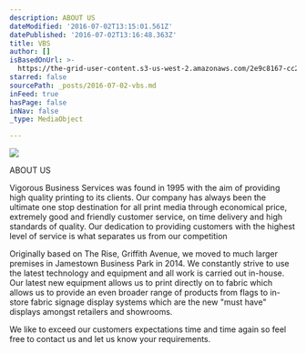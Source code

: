 ```yaml
---
description: ABOUT US
dateModified: '2016-07-02T13:15:01.561Z'
datePublished: '2016-07-02T13:16:48.363Z'
title: VBS
author: []
isBasedOnUrl: >-
  https://the-grid-user-content.s3-us-west-2.amazonaws.com/2e9c8167-cc22-412a-b4fe-eca60901807c.png
starred: false
sourcePath: _posts/2016-07-02-vbs.md
inFeed: true
hasPage: false
inNav: false
_type: MediaObject

---
```

![](https://the-grid-user-content.s3-us-west-2.amazonaws.com/2e9c8167-cc22-412a-b4fe-eca60901807c.png)

ABOUT US

Vigorous Business Services was found in 1995 with the aim of providing high quality printing to its clients. Our company has always been the ultimate one stop destination for all print media through economical price, extremely good and friendly customer service, on time delivery and high standards of quality. Our dedication to providing customers with the highest level of service is what separates us from our competition

Originally based on The Rise, Griffith Avenue, we moved to much larger premises in Jamestown Business Park in 2014\. We constantly strive to use the latest technology and equipment and all work is carried out in-house. Our latest new equipment allows us to print directly on to fabric which allows us to provide an even broader range of products from flags to in-store fabric signage display systems which are the new "must have" displays amongst retailers and showrooms.

We like to exceed our customers expectations time and time again so feel free to contact us and let us know your requirements.